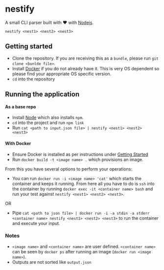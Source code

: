 # nestify

A small CLI parser built with ❤ with [Nodejs](https://nodejs.org/en/).

`nestify <nest1> <nest2> <nest3>`

## Getting started

- Clone the repository. If you are receiving this as a `bundle`, please run `git clone <bunlde file>`.
- Install [Docker](https://www.docker.com/) if you do not already have it. This is very OS dependent so please find your appropriate OS specific version.
- `cd` into the repository

## Running the application

#### As a base repo

- Install [Node](https://nodejs.org/en/) which also installs `npm`.
- `cd` into the project and run `npm link`
- Run `cat <path to input.json file> | nestify <nest1> <nest2> <nest3>`

#### With Docker

- Ensure Docker is installed as per instructions under [Getting Started](#getting-started)
- Run `docker build -t <image name> .` which provisions an image.

From this you have several options to perform your operations:

- You can run `docker run -i <image name> 'cat'` which starts the container and keeps it running. From here all you have to do is `ssh` into the container by running `docker exec -it <container name> bash` and run your test against `nestify <nest1> <nest2> <nest3>`.

OR

- Pipe `cat <path to json file> | docker run -i -a stdin -a stderr <container name> nestify <nest1> <nest2> <nest3>` to run the container and execute your input.

### Notes

- `<image name>` and `<container name>` are user defined. `<container name>` can be seen by `docker ps` after running an image (`docker run <image name>`).
- Outputs are not sorted like `output.json`

